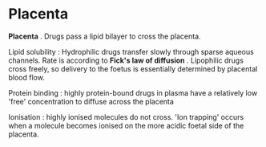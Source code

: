 ---
---
# Placenta

**Placenta** . Drugs pass a lipid bilayer to cross the placenta.

<span class="underline">Lipid solubility</span> : Hydrophilic drugs
transfer slowly through sparse aqueous channels. Rate is according to
**Fick's law of diffusion** . Lipophilic drugs cross freely, so delivery
to the foetus is essentially determined by placental blood flow.

<span class="underline">Protein binding</span> : highly protein-bound
drugs in plasma have a relatively low 'free' concentration to diffuse
across the placenta

<span class="underline">Ionisation</span> : highly ionised molecules do
not cross. 'Ion trapping' occurs when a molecule becomes ionised on the
more acidic foetal side of the placenta.
